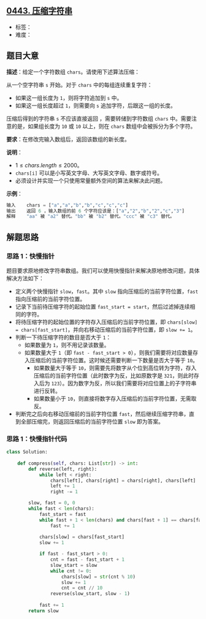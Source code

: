 ## [0443. 压缩字符串](https://leetcode.cn/problems/string-compression/)

- 标签：
- 难度：

## 题目大意

**描述**：给定一个字符数组 `chars`。请使用下述算法压缩：

从一个空字符串 `s` 开始。对于 `chars` 中的每组连续重复字符：

- 如果这一组长度为 `1`，则将字符追加到 `s` 中。
- 如果这一组长度超过 `1`，则需要向 `s` 追加字符，后跟这一组的长度。

压缩后得到的字符串 `s` 不应该直接返回 ，需要转储到字符数组 `chars` 中。需要注意的是，如果组长度为 `10` 或 `10` 以上，则在 `chars` 数组中会被拆分为多个字符。

**要求**：在修改完输入数组后，返回该数组的新长度。

**说明**：

- $1 \le chars.length \le 2000$。
- `chars[i]` 可以是小写英文字母、大写英文字母、数字或符号。
- 必须设计并实现一个只使用常量额外空间的算法来解决此问题。

**示例**：

```Python
输入    chars = ["a","a","b","b","c","c","c"]
输出    返回 6 ，输入数组的前 6 个字符应该是：["a","2","b","2","c","3"]
解释    "aa" 被 "a2" 替代。"bb" 被 "b2" 替代。"ccc" 被 "c3" 替代。
```

## 解题思路

### 思路 1：快慢指针

题目要求原地修改字符串数组。我们可以使用快慢指针来解决原地修改问题，具体解决方法如下：

- 定义两个快慢指针 `slow`，`fast`。其中 `slow` 指向压缩后的当前字符位置，`fast` 指向压缩前的当前字符位置。
- 记录下当前待压缩字符的起始位置 `fast_start = start`，然后过滤掉连续相同的字符。
- 将待压缩字符的起始位置的字符存入压缩后的当前字符位置，即  `chars[slow] = chars[fast_start]`，并向右移动压缩后的当前字符位置，即 `slow += 1`。
- 判断一下待压缩字符的数目是否大于 `1`：
  - 如果数量为 `1`，则不用记录该数量。
  - 如果数量大于 `1`（即 `fast - fast_start > 0`），则我们需要将对应数量存入压缩后的当前字符位置。这时候还需要判断一下数量是否大于等于 `10`。
    - 如果数量大于等于 `10`，则需要先将数字从个位到高位转为字符，存入压缩后的当前字符位置（此时数字为反，比如原数字是 `321`，则此时存入后为 `123`）。因为数字为反，所以我们需要将对应位置上的子字符串进行反转。
    - 如果数量小于 `10`，则直接将数字存入压缩后的当前字符位置，无需取反。
- 判断完之后向右移动压缩前的当前字符位置 `fast`，然后继续压缩字符串，直到全部压缩完，则返回压缩后的当前字符位置 `slow` 即为答案。

### 思路 1：快慢指针代码

```Python
class Solution:
    
    def compress(self, chars: List[str]) -> int:
        def reverse(left, right):
            while left < right:
                chars[left], chars[right] = chars[right], chars[left]
                left += 1
                right -= 1

        slow, fast = 0, 0
        while fast < len(chars):
            fast_start = fast
            while fast + 1 < len(chars) and chars[fast + 1] == chars[fast]:
                fast += 1
            
            chars[slow] = chars[fast_start]
            slow += 1

            if fast - fast_start > 0:
                cnt = fast - fast_start + 1
                slow_start = slow
                while cnt != 0:
                    chars[slow] = str(cnt % 10)
                    slow += 1
                    cnt = cnt // 10
                reverse(slow_start, slow - 1)
            
            fast += 1
        return slow
```
